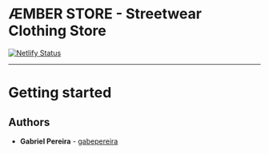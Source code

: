 # ÆMBER STORE - Streetwear Clothing Store

[![Netlify Status](https://api.netlify.com/api/v1/badges/28e0422b-e223-493d-a9f8-75284b33b097/deploy-status)](https://app.netlify.com/sites/aemberstore/deploys)

---------------

# Getting started

## Authors

* **Gabriel Pereira** - [gabepereira](https://github.com/gabepereira)